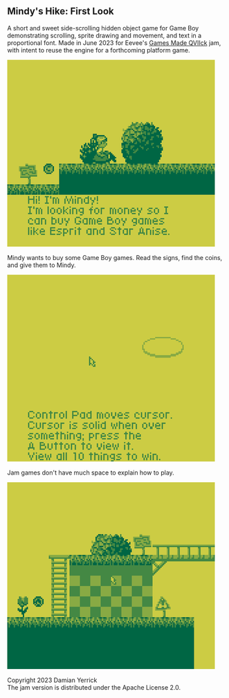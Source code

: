Mindy's Hike: First Look
------------------------

A short and sweet side-scrolling hidden object game for Game Boy
demonstrating scrolling, sprite drawing and movement, and text in a
proportional font.  Made in June 2023 for Eevee's [Games Made QVIIck]
jam, with intent to reuse the engine for a forthcoming platform game.

![Hi! I'm Mindy! I'm looking for money so I can buy Game Boy games like Esprit and Star Anise.](docs/scrn1_Mindy.png)

​Mindy wants to buy some Game Boy games. Read the signs, find the coins, and give them to Mindy.

![Control Pad moves cursor. Cursor is solid when over something; press the A Button to view it. View all 10 things to win.](docs/scrn2_instructions.png)

Jam games don't have much space to explain how to play.

![A coin out in plain sight, and another coin behind a bush](docs/scrn3_in_bush.png)

[Games Made QVIIck]: https://itch.io/jam/games-made-qviick-hd-remix

Copyright 2023 Damian Yerrick  
The jam version is distributed under the Apache License 2.0.
